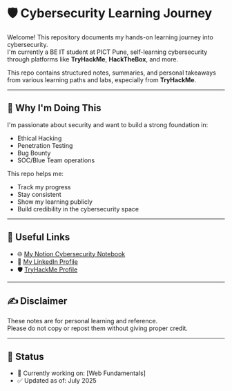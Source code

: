 # 🛡️ Cybersecurity Learning Journey

Welcome! This repository documents my hands-on learning journey into cybersecurity.  
I'm currently a BE IT student at PICT Pune, self-learning cybersecurity through platforms like **TryHackMe**, **HackTheBox**, and more.

This repo contains structured notes, summaries, and personal takeaways from various learning paths and labs, especially from **TryHackMe**.

---

## 🧠 Why I'm Doing This

I'm passionate about security and want to build a strong foundation in:
- Ethical Hacking
- Penetration Testing
- Bug Bounty
- SOC/Blue Team operations

This repo helps me:
- Track my progress
- Stay consistent
- Show my learning publicly
- Build credibility in the cybersecurity space

---

## 🔗 Useful Links

- 🌐 [My Notion Cybersecurity Notebook](https://www.notion.so/Welcome-to-my-Cybersecurity-Learning-Notebook-227b6f88c403802393a1dcb12c30e49c?source=copy_link)
- 💼 [My LinkedIn Profile](https://www.linkedin.com/in/ankita-dagade-66a658319) 
- 🛡️ [TryHackMe Profile](https://tryhackme.com/p/lorenz24) 

---

## ✍️ Disclaimer

These notes are for personal learning and reference.  
Please do not copy or repost them without giving proper credit.

---

## 📅 Status

- 🔄 Currently working on: [Web Fundamentals]
- ✅ Updated as of: July 2025
